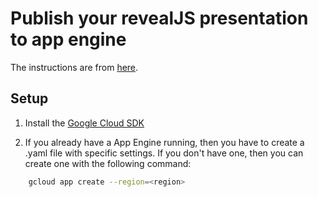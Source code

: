 # Publish your revealJS presentation to app engine

The instructions are from [here](https://stackoverflow.com/a/44729749).

## Setup

1. Install the [Google Cloud SDK](https://cloud.google.com/sdk/docs/quickstarts)

2. If you already have a App Engine running, then you have to create a .yaml file with specific settings. If you don't have one, then you can create one with the following command:

```bash
    gcloud app create --region=<region>
```